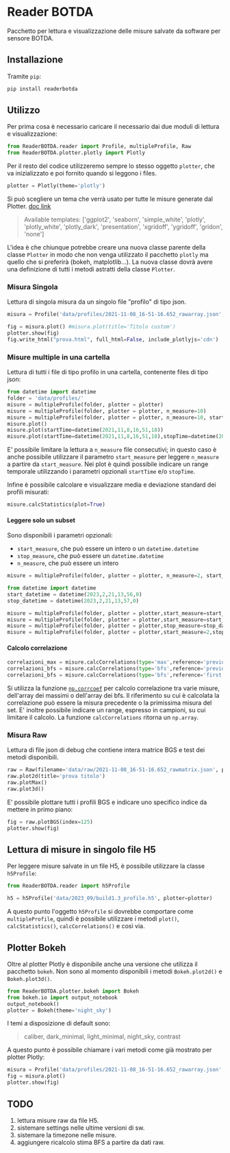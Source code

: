 # Reader BOTDA

Pacchetto per lettura e visualizzazione delle misure salvate da software per sensore BOTDA.

## Installazione

Tramite `pip`:

```bash
pip install readerbotda
```

## Utilizzo

Per prima cosa è necessario caricare il necessario dai due moduli di lettura e visualizzazione:

```python
from ReaderBOTDA.reader import Profile, multipleProfile, Raw
from ReaderBOTDA.plotter.plotly import Plotly
```

Per il resto del codice utilizzeremo sempre lo stesso oggetto `plotter`, che va inizializzato e poi fornito quando si leggono i files.

```python
plotter = Plotly(theme='plotly')
```

Si può scegliere un tema che verrà usato per tutte le misure generate dal Plotter. [doc link](https://plotly.com/python/templates/)

> Available templates: ['ggplot2', 'seaborn', 'simple_white', 'plotly', 'plotly_white', 'plotly_dark', 'presentation', 'xgridoff', 'ygridoff', 'gridon', 'none']

L'idea è che chiunque potrebbe creare una nuova classe parente della classe `Plotter` in modo che non venga utilizzato il pacchetto `plotly` ma quello che si preferirà (bokeh, matplotlib...). La nuova classe dovrà avere una definizione di tutti i metodi astratti della classe `Plotter`.

### Misura Singola

Lettura di singola misura da un singolo file "profilo" di tipo json.

```python
misura = Profile('data/profiles/2021-11-08_16-51-16.652_rawarray.json',plotter=plotter)

fig = misura.plot() #misura.plot(title='Titolo custom')
plotter.show(fig)
fig.write_html("prova.html", full_html=False, include_plotlyjs='cdn')
```

### Misure multiple in una cartella

Lettura di tutti i file di tipo profilo in una cartella, contenente files di tipo json:

```python
from datetime import datetime
folder = 'data/profiles/'
misure = multipleProfile(folder, plotter = plotter)
misure = multipleProfile(folder, plotter = plotter, n_measure=10)
misure = multipleProfile(folder, plotter = plotter, n_measure=10, start_measure=5)
misure.plot()
misure.plot(startTime=datetime(2021,11,8,16,51,18))
misure.plot(startTime=datetime(2021,11,8,16,51,18),stopTime=datetime(2021,11,8,16,51,21))
```

E' possibile limitare la lettura a `n_measure` file consecutivi; in questo caso è anche possibile utilizzare il parametro `start_measure` per leggere `n_measure` a partire da `start_measure`.
Nei plot è quindi possibile indicare un range temporale utilizzando i parametri opzionali `startTime` e/o `stopTime`.

Infine è possibile calcolare e visualizzare media e deviazione standard dei profili misurati:

```python
misure.calcStatistics(plot=True)
```

#### Leggere solo un subset

Sono disponibili i parametri opzionali:

- `start_measure`, che può essere un intero o un `datetime.datetime`
- `stop_measure`, che può essere un `datetime.datetime`
- `n_measure`, che può essere un intero

```python
misure = multipleProfile(folder, plotter = plotter, n_measure=2, start_measure=1)

from datetime import datetime
start_datetime = datetime(2023,2,21,13,56,0)
stop_datetime = datetime(2023,2,21,13,57,0)

misure = multipleProfile(folder, plotter = plotter,start_measure=start_datetime,stop_measure=stop_datetime)
misure = multipleProfile(folder, plotter = plotter,start_measure=start_datetime,n_measure=2)
misure = multipleProfile(folder, plotter = plotter,stop_measure=stop_datetime)
misure = multipleProfile(folder, plotter = plotter,start_measure=2,stop_measure=stop_datetime)
```

#### Calcolo correlazione

```python
correlazioni_max = misure.calcCorrelations(type='max',reference='previous',range=(20,200))
correlazioni_bfs = misure.calcCorrelations(type='bfs',reference='previous')
correlazioni_bfs = misure.calcCorrelations(type='bfs',reference='first')
```

Si utilizza la funzione [`np.corrcoef`](https://numpy.org/doc/stable/reference/generated/numpy.corrcoef.html) per calcolo correlazione tra varie misure, dell'array dei massimi o dell'array dei bfs. Il riferimento su cui è calcolata la correlazione può essere la misura precedente o la primissima misura del set. E' inoltre possibile indicare un range, espresso in campioni, su cui limitare il calcolo. La funzione `calcCorrelations` ritorna un `np.array`.

### Misura Raw

Lettura di file json di debug che contiene intera matrice BGS e test dei metodi disponibili.

```python
raw = Raw(filename='data/raw/2021-11-08_16-51-16.652_rawmatrix.json', plotter=plotter)
raw.plot2d(title='prova titolo')
raw.plotMax()
raw.plot3d()
```

E' possibile plottare tutti i profili BGS e indicare uno specifico indice da mettere in primo piano:

```python
fig = raw.plotBGS(index=125)
plotter.show(fig)
```

## Lettura di misure in singolo file H5

Per leggere misure salvate in un file H5, è possibile utilizzare la classe `h5Profile`:

```python
from ReaderBOTDA.reader import h5Profile

h5 = h5Profile('data/2023_09/build1.3_profile.h5', plotter=plotter)
```

A questo punto l'oggetto `h5Profile` si dovrebbe comportare come `multipleProfile`, quindi è possibile utilizzare i metodi `plot()`, `calcStatistics()`, `calcCorrelations()` e così via.

## Plotter Bokeh

Oltre al plotter Plotly è disponibile anche una versione che utilizza il pacchetto `bokeh`. Non sono al momento disponibili i metodi `Bokeh.plot2d()` e `Bokeh.plot3d()`.

```python
from ReaderBOTDA.plotter.bokeh import Bokeh
from bokeh.io import output_notebook
output_notebook()
plotter = Bokeh(theme='night_sky')
```

I temi a disposizione di default sono:
>caliber, dark_minimal, light_minimal, night_sky, contrast

A questo punto è possibile chiamare i vari metodi come già mostrato per plotter Plotly:

```python
misura = Profile('data/profiles/2021-11-08_16-51-16.652_rawarray.json',plotter=plotter)
fig = misura.plot()
plotter.show(fig)
```

## TODO

1. lettura misure raw da file H5.
2. sistemare settings nelle ultime versioni di sw.
3. sistemare la timezone nelle misure.
4. aggiungere ricalcolo stima BFS a partire da dati raw.
